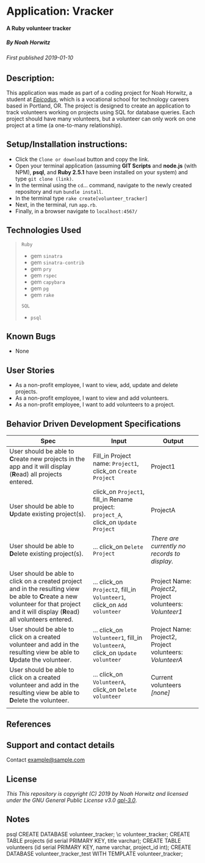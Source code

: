 # Application: **Vracker**
**A Ruby volunteer tracker**

##### By Noah Horwitz

###### _First published 2019-01-10_

## Description:
This application was made as part of a coding project for Noah Horwitz, a student at _[Epicodus](http://www.epicodus.com)_, which is a vocational school for technology careers based in Portland, OR. The project is designed to create an application to track volunteers working on projects using SQL for database queries. Each project should have many volunteers, but a volunteer can only work on one project at a time (a one-to-many relationship).

<!-- This project is fully deployed on **Heroku** [here](https://vracker.herokuapp.com/) -->

## Setup/Installation instructions:
* Click the `Clone or download` button and copy the link.
* Open your terminal application (assuming **GIT Scripts** and **node.js** (with NPM), **psql**, and **Ruby 2.5.1** have been installed on your system) and type `git clone (link)`.
* In the terminal using the `cd`... command, navigate to the newly created repository and run `bundle install`.
* In the terminal type `rake create[volunteer_tracker]`
* Next, in the terminal, run `app.rb`.
* Finally, in a browser navigate to `localhost:4567/`

## Technologies Used
> `Ruby`
> * gem `sinatra`
> * gem `sinatra-contrib`
> * gem `pry`
> * gem `rspec`
> * gem `capybara`
> * gem `pg`
> * gem `rake`
>
> `SQL`
> * `psql`


## Known Bugs
* None

## User Stories
* As a non-profit employee, I want to view, add, update and delete projects.
* As a non-profit employee, I want to view and add volunteers.
* As a non-profit employee, I want to add volunteers to a project.

## Behavior Driven Development Specifications
|Spec|Input|Output|
|-|-|-|
|User should be able to **C**reate new projects in the app and it will display (**R**ead) all projects entered.|Fill_in Project name: `Project1`, click_on `Create Project`|Project1|
|User should be able to **U**pdate existing project(s).|click_on `Project1`, fill_in Rename project: `project_A`, click_on `Update Project`| ProjectA|
|User should be able to **D**elete existing project(s).|... click_on `Delete Project`| _There are currently no records to display._|
||||
|User should be able to click on a created project and in the resulting view be able to **C**reate a new volunteer for that project and it will display (**R**ead) all volunteers entered.|... click_on `Project2`, fill_in `Volunteer1`, click_on `Add volunteer` |Project Name: _Project2_, Project volunteers: _Volunteer1_|
|User should be able to click on a created volunteer and add in the resulting view be able to **U**pdate the volunteer.|... click_on `Volunteer1`, fill_in `VolunteerA`, click_on `Update volunteer` |Project Name: Project2, Project volunteers: _VolunteerA_|
|User should be able to click on a created volunteer and add in the resulting view be able to **D**elete the volunteer.|... click_on `VolunteerA`, click_on `Delete volunteer` |Current volunteers _[none]_|
||||

## References

## Support and contact details
Contact [example@sample.com](mailto:example@sample.com)

## License
_This This repository is copyright (C) 2019 by Noah Horwitz and licensed under the GNU General Public License v3.0 [gpl-3.0](https://www.gnu.org/licenses/gpl-3.0.en.html)_.

## Notes
psql
CREATE DATABASE volunteer_tracker;
\c volunteer_tracker;
CREATE TABLE projects (id serial PRIMARY KEY, title varchar);
CREATE TABLE volunteers (id serial PRIMARY KEY, name varchar, project_id int);
CREATE DATABASE volunteer_tracker_test WITH TEMPLATE volunteer_tracker;
